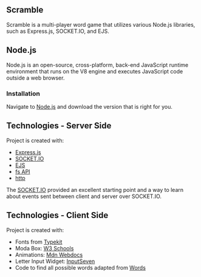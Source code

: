 ## Scramble
Scramble is a multi-player word game that utilizes various Node.js libraries,
such as Express.js, SOCKET.IO, and EJS.

## Node.js
Node.js is an open-source, cross-platform, back-end JavaScript runtime
environment that runs on the V8 engine and executes JavaScript code
outside a web browser.

### Installation
Navigate to [Node.js](https://nodejs.org/en/) and download the version
that is right for you.

## Technologies - Server Side
Project is created with:
- [Express.js](https://expressjs.com/)
- [SOCKET.IO](https://socket.io/)
- [EJS](https://ejs.co/)
- [fs API](https://nodejs.org/api/fs.html)
- [http](https://nodejs.org/api/http.html)

The [SOCKET.IO](https://github.com/socketio/chat-example) provided an excellent
starting point and a way to learn about events sent between client and server
over SOCKET.IO.

## Technologies - Client Side
Project is created with:
- Fonts from [Typekit](http://typekit.net/)
- Moda Box: [W3 Schools](https://www.w3schools.com/howto/howto_css_modals.asp)
- Animations: [Mdn Webdocs](https://developer.mozilla.org/en-US/docs/Web/CSS/CSS_Animations/Using_CSS_animations)
- Letter Input Widget: [InputSeven](https://github.com/andyrudoff/inputSeven)
- Code to find all possible words adapted from [Words](http://rudoff.com/words/)
